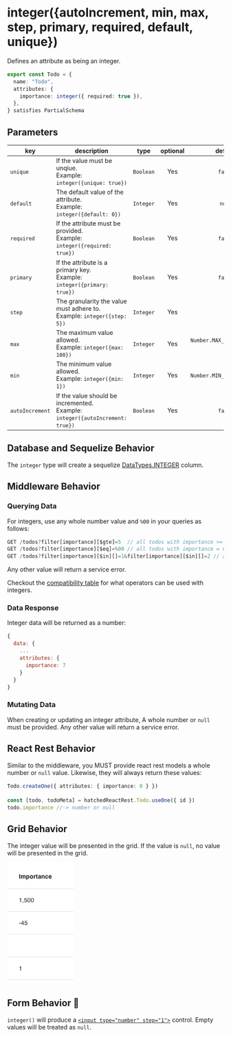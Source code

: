 # integer({autoIncrement, min, max, step, primary, required, default, unique})

Defines an attribute as being an integer.

```ts
export const Todo = {
  name: "Todo",
  attributes: {
    importance: integer({ required: true }),
  },
} satisfies PartialSchema
```

## Parameters

| key             | description                                                                         |   type    | optional |            default            |
| --------------- | ----------------------------------------------------------------------------------- | :-------: | :------: | :---------------------------: |
| `unique`        | If the value must be unqiue. <br/> Example: `integer({unique: true})`               | `Boolean` |   Yes    |            `false`            |
| `default`       | The default value of the attribute. <br/> Example: `integer({default: 0})`          | `Integer` |   Yes    |            `null`             |
| `required`      | If the attribute must be provided. <br/> Example: `integer({required: true})`       | `Boolean` |   Yes    |            `false`            |
| `primary`       | If the attribute is a primary key. <br/> Example: `integer({primary: true})`        | `Boolean` |   Yes    |            `false`            |
| `step`          | The granularity the value must adhere to. <br/> Example: `integer({step: 5})`       | `Integer` |   Yes    |              `1`              |
| `max`           | The maximum value allowed. <br/> Example: `integer({max: 100})`                     | `Integer` |   Yes    | `Number.MAX_SAFE_INTEGER` 🛑  |
| `min`           | The minimum value allowed. <br/> Example: `integer({min: 1})`                       | `Integer` |   Yes    | `-Number.MIN_SAFE_INTEGER` 🛑 |
| `autoIncrement` | If the value should be incremented. <br/> Example: `integer({autoIncrement: true})` | `Boolean` |   Yes    |            `false`            |

## Database and Sequelize Behavior

The `integer` type will create a sequelize [DataTypes.INTEGER](https://sequelize.org/docs/v6/core-concepts/model-basics/#numbers) column.

## Middleware Behavior

### Querying Data

For integers, use any whole number value and `%00` in your queries as follows:

```js
GET /todos?filter[importance][$gte]=5  // all todos with importance >= 5
GET /todos?filter[importance][$eq]=%00 // all todos with importance = null
GET /todos?filter[importance][$in][]=1&filter[importance][$in][]=2 // all todos with importance = 1 or 2
```

Any other value will return a service error.

Checkout the [compatibility table](../../filtering-data/README.md#compatibility) for what operators can be used with integers.

### Data Response

Integer data will be returned as a number:

```js
{
  data: {
    ...
    attributes: {
      importance: 7
    }
  }
}
```

### Mutating Data

When creating or updating an integer attribute, A whole number or `null` must be provided. Any other value will return a service error.

## React Rest Behavior

Similar to the middleware, you MUST provide react rest models a whole number or `null` value. Likewise, they will always return these values:

```ts
Todo.createOne({ attributes: { importance: 0 } })

const [todo, todoMeta] = hatchedReactRest.Todo.useOne({ id })
todo.importance //-> number or null
```

## Grid Behavior

The integer value will be presented in the grid. If the value is `null`, no value will be presented in the grid.

![Grid Example](../../attachments/integer-column.png)

## Form Behavior 🛑

`integer()` will produce a [`<input type="number" step="1">`](https://developer.mozilla.org/en-US/docs/Web/HTML/Element/input/number) control. Empty values will be treated as `null`.
